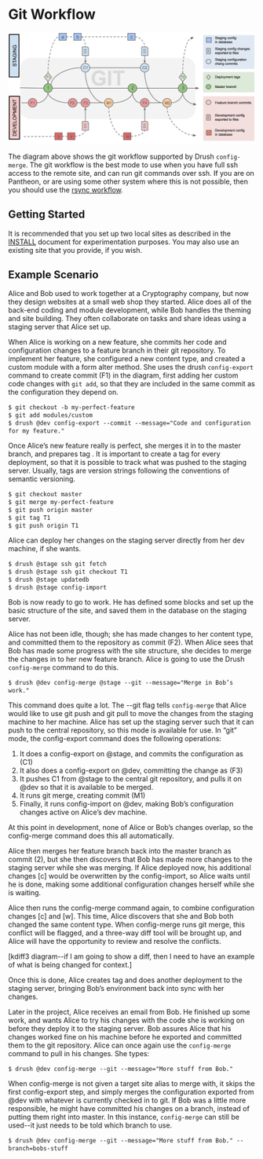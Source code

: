 # Git Workflow

![git workflow](img/git_workflow.png)

The diagram above shows the git workflow supported by Drush `config-merge`.  The git workflow is the best mode to use when you have full ssh access to the remote site, and can run git commands over ssh.  If you are on Pantheon, or are using some other system where this is not possible, then you should use the [rsync workflow](rsync_workflow.md).

## Getting Started

It is recommended that you set up two local sites as described in the [INSTALL](../INSTALL.md) document for experimentation purposes.  You may also use an existing site that you provide, if you wish.

## Example Scenario

Alice and Bob used to work together at a Cryptography company, but now they design websites at a small web shop they started.  Alice does all of the back-end coding and module development, while Bob handles the theming and site building.  They often collaborate on tasks and share ideas using a staging server that Alice set up.

When Alice is working on a new feature, she commits her code and configuration changes to a feature branch in their git repository.  To implement her feature, she configured a new content type, and created a custom module with a form alter method.  She uses the drush `config-export` command to create commit (F1) in the diagram, first adding her custom code changes with `git add`, so that they are included in the same commit as the configuration they depend on.
```
$ git checkout -b my-perfect-feature
$ git add modules/custom
$ drush @dev config-export --commit --message="Code and configuration for my feature."
```
Once Alice’s new feature really is perfect, she merges it in to the master branch, and prepares tag <T1>.  It is important to create a tag for every deployment, so that it is possible to track what was pushed to the staging server.  Usually, tags are version strings following the conventions of semantic versioning.
```
$ git checkout master
$ git merge my-perfect-feature
$ git push origin master
$ git tag T1
$ git push origin T1
```
Alice can deploy her changes on the staging server directly from her dev machine, if she wants.
```
$ drush @stage ssh git fetch
$ drush @stage ssh git checkout T1
$ drush @stage updatedb
$ drush @stage config-import
```
Bob is now ready to go to work.  He has defined some blocks and set up the basic structure of the site, and saved them in the database on the staging server.

Alice has not been idle, though; she has made changes to her content type, and committed them to the repository as commit (F2).  When Alice sees that Bob has made some progress with the site structure, she decides to merge the changes in to her new feature branch.  Alice is going to use the Drush `config-merge` command to do this.
```
$ drush @dev config-merge @stage --git --message="Merge in Bob’s work."
```
This command does quite a lot.  The --git flag tells `config-merge` that Alice would like to use git push and git pull to move the changes from the staging machine to her machine.  Alice has set up the staging server such that it can push to the central repository, so this mode is available for use.  In “git” mode, the config-export command does the following operations:

1. It does a config-export on @stage, and commits the configuration as (C1)
1. It also does a config-export on @dev, committing the change as (F3)
1. It pushes C1 from @stage to the central git repository, and pulls it on @dev so that it is available to be merged.
1. It runs git merge, creating commit (M1)
1. Finally, it runs config-import on @dev, making Bob’s configuration changes active on Alice’s dev machine.

At this point in development, none of Alice or Bob’s changes overlap, so the config-merge command does this all automatically.

Alice then merges her feature branch back into the master branch as commit (2), but she then discovers that Bob has made more changes to the staging server while she was merging.  If Alice deployed now, his additional changes [c] would be overwritten by the config-import, so Alice waits until he is done, making some additional configuration changes herself while she is waiting.

Alice then runs the config-merge command again, to combine configuration changes [c] and [w].  This time, Alice discovers that she and Bob both changed the same content type.  When config-merge runs git merge, this conflict will be flagged, and a three-way diff tool will be brought up, and Alice will have the opportunity to review and resolve the conflicts.

[kdiff3 diagram--if I am going to show a diff, then I need to have an example of what is being changed for context.]

Once this is done, Alice creates tag <T2> and does another deployment to the staging server, bringing Bob’s environment back into sync with her changes.

Later in the project, Alice receives an email from Bob.  He finished up some work, and wants Alice to try his changes with the code she is working on before they deploy it to the staging server.  Bob assures Alice that his changes worked fine on his machine before he exported and committed them to the git repository.  Alice can once again use the `config-merge` command to pull in his changes.  She types:
```
$ drush @dev config-merge --git --message="More stuff from Bob."
```
When config-merge is not given a target site alias to merge with, it skips the first config-export step, and simply merges the configuration exported from @dev with whatever is currently checked in to git.  If Bob was a little more responsible, he might have committed his changes on a branch, instead of putting them right into master.  In this instance, `config-merge` can still be used--it just needs to be told which branch to use.
```
$ drush @dev config-merge --git --message="More stuff from Bob." --branch=bobs-stuff
```
